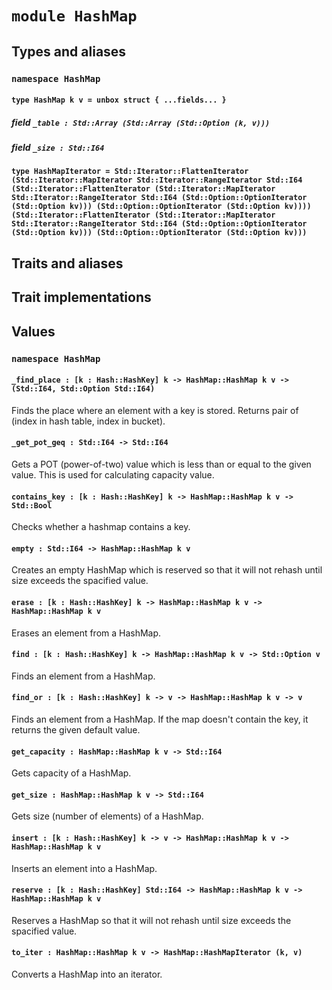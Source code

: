 # `module HashMap`

## Types and aliases

### `namespace HashMap`

#### `type HashMap k v = unbox struct { ...fields... }`

##### field `_table : Std::Array (Std::Array (Std::Option (k, v)))`

##### field `_size : Std::I64`

#### `type HashMapIterator = Std::Iterator::FlattenIterator (Std::Iterator::MapIterator Std::Iterator::RangeIterator Std::I64 (Std::Iterator::FlattenIterator (Std::Iterator::MapIterator Std::Iterator::RangeIterator Std::I64 (Std::Option::OptionIterator (Std::Option kv))) (Std::Option::OptionIterator (Std::Option kv)))) (Std::Iterator::FlattenIterator (Std::Iterator::MapIterator Std::Iterator::RangeIterator Std::I64 (Std::Option::OptionIterator (Std::Option kv))) (Std::Option::OptionIterator (Std::Option kv)))`

## Traits and aliases

## Trait implementations

## Values

### `namespace HashMap`

#### `_find_place : [k : Hash::HashKey] k -> HashMap::HashMap k v -> (Std::I64, Std::Option Std::I64)`

Finds the place where an element with a key is stored.
Returns pair of (index in hash table, index in bucket).

#### `_get_pot_geq : Std::I64 -> Std::I64`

Gets a POT (power-of-two) value which is less than or equal to the given value.
This is used for calculating capacity value.

#### `contains_key : [k : Hash::HashKey] k -> HashMap::HashMap k v -> Std::Bool`

Checks whether a hashmap contains a key.

#### `empty : Std::I64 -> HashMap::HashMap k v`

Creates an empty HashMap which is reserved so that it will not rehash until size exceeds the spacified value.

#### `erase : [k : Hash::HashKey] k -> HashMap::HashMap k v -> HashMap::HashMap k v`

Erases an element from a HashMap.

#### `find : [k : Hash::HashKey] k -> HashMap::HashMap k v -> Std::Option v`

Finds an element from a HashMap.

#### `find_or : [k : Hash::HashKey] k -> v -> HashMap::HashMap k v -> v`

Finds an element from a HashMap. If the map doesn't contain the key, it returns the given default value.

#### `get_capacity : HashMap::HashMap k v -> Std::I64`

Gets capacity of a HashMap.

#### `get_size : HashMap::HashMap k v -> Std::I64`

Gets size (number of elements) of a HashMap.

#### `insert : [k : Hash::HashKey] k -> v -> HashMap::HashMap k v -> HashMap::HashMap k v`

Inserts an element into a HashMap.

#### `reserve : [k : Hash::HashKey] Std::I64 -> HashMap::HashMap k v -> HashMap::HashMap k v`

Reserves a HashMap so that it will not rehash until size exceeds the spacified value.

#### `to_iter : HashMap::HashMap k v -> HashMap::HashMapIterator (k, v)`

Converts a HashMap into an iterator.